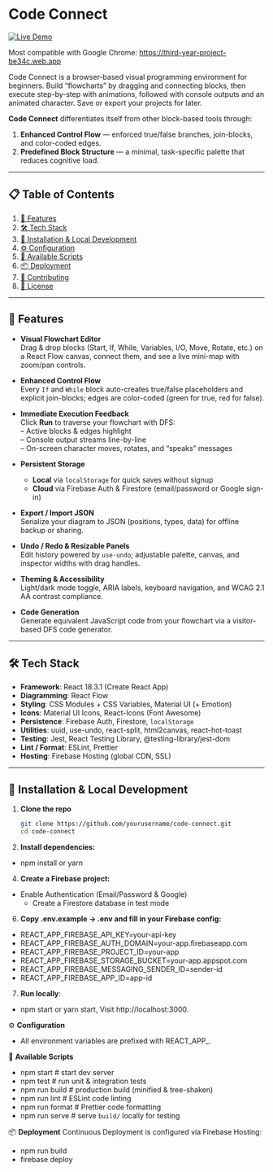 # Code Connect

[![Live Demo](https://img.shields.io/badge/demo-online-brightgreen)](https://third-year-project-be34c.web.app)  

Most compatible with Google Chrome: https://third-year-project-be34c.web.app

Code Connect is a browser-based visual programming environment for beginners. Build “flowcharts” by dragging and connecting blocks, then execute step-by-step with animations, followed with console outputs and an animated character. Save or export your projects for later.

**Code Connect** differentiates itself from other block-based tools through:  
1. **Enhanced Control Flow** — enforced true/false branches, join-blocks, and color-coded edges.  
2. **Predefined Block Structure** — a minimal, task-specific palette that reduces cognitive load.

---

## 📋 Table of Contents

1. [🌟 Features](#-features)  
2. [🛠️ Tech Stack](#️-tech-stack)  
3. [💾 Installation & Local Development](#-installation--local-development)  
4. [⚙️ Configuration](#️-configuration)  
5. [🚀 Available Scripts](#-available-scripts)  
6. [📦 Deployment](#-deployment)  
7. [🤝 Contributing](#-contributing)  
8. [📄 License](#-license)

---

## 🌟 Features

- **Visual Flowchart Editor**  
  Drag & drop blocks (Start, If, While, Variables, I/O, Move, Rotate, etc.) on a React Flow canvas, connect them, and see a live mini-map with zoom/pan controls.

- **Enhanced Control Flow**  
  Every `If` and `While` block auto-creates true/false placeholders and explicit join-blocks; edges are color-coded (green for true, red for false).

- **Immediate Execution Feedback**  
  Click **Run** to traverse your flowchart with DFS:  
  – Active blocks & edges highlight  
  – Console output streams line-by-line  
  – On-screen character moves, rotates, and “speaks” messages

- **Persistent Storage**  
  - **Local** via `localStorage` for quick saves without signup  
  - **Cloud** via Firebase Auth & Firestore (email/password or Google sign-in)

- **Export / Import JSON**  
  Serialize your diagram to JSON (positions, types, data) for offline backup or sharing.

- **Undo / Redo & Resizable Panels**  
  Edit history powered by `use-undo`; adjustable palette, canvas, and inspector widths with drag handles.

- **Theming & Accessibility**  
  Light/dark mode toggle, ARIA labels, keyboard navigation, and WCAG 2.1 AA contrast compliance.

- **Code Generation**  
  Generate equivalent JavaScript code from your flowchart via a visitor-based DFS code generator.

---

## 🛠️ Tech Stack

- **Framework**: React 18.3.1 (Create React App)  
- **Diagramming**: React Flow  
- **Styling**: CSS Modules + CSS Variables, Material UI (+ Emotion)  
- **Icons**: Material UI Icons, React-Icons (Font Awesome)  
- **Persistence**: Firebase Auth, Firestore, `localStorage`  
- **Utilities**: uuid, use-undo, react-split, html2canvas, react-hot-toast  
- **Testing**: Jest, React Testing Library, @testing-library/jest-dom  
- **Lint / Format**: ESLint, Prettier  
- **Hosting**: Firebase Hosting (global CDN, SSL)

---

## 💾 Installation & Local Development

1. **Clone the repo**  
   ```bash
   git clone https://github.com/yourusername/code-connect.git
   cd code-connect
2.	**Install dependencies:**
  - npm install or yarn
4.	**Create a Firebase project:**
   - Enable Authentication (Email/Password & Google)
	 - Create a Firestore database in test mode
6.	**Copy .env.example → .env and fill in your Firebase config:**
  - REACT_APP_FIREBASE_API_KEY=your-api-key
  - REACT_APP_FIREBASE_AUTH_DOMAIN=your-app.firebaseapp.com
  - REACT_APP_FIREBASE_PROJECT_ID=your-app
  - REACT_APP_FIREBASE_STORAGE_BUCKET=your-app.appspot.com
  - REACT_APP_FIREBASE_MESSAGING_SENDER_ID=sender-id
  - REACT_APP_FIREBASE_APP_ID=app-id

7.	**Run locally**:
 - npm start or yarn start, Visit http://localhost:3000.

⚙️ **Configuration**
- All environment variables are prefixed with REACT_APP_.

🚀 **Available Scripts**
- npm start           # start dev server
- npm test            # run unit & integration tests
- npm run build       # production build (minified & tree-shaken)
- npm run lint        # ESLint code linting
- npm run format      # Prettier code formatting
- npm run serve       # serve `build/` locally for testing

📦 **Deployment**
Continuous Deployment is configured via Firebase Hosting:
- npm run build
- firebase deploy
